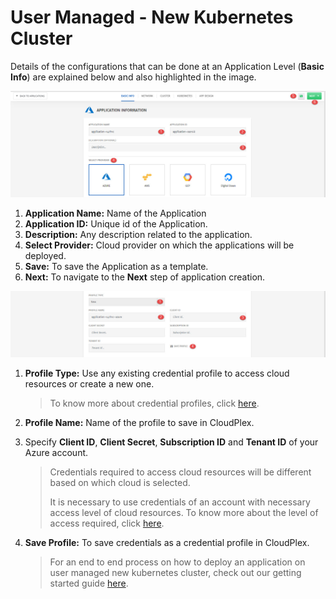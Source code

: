 # User Managed - New Kubernetes Cluster

Details of the configurations that can be done at an Application Level (**Basic Info**) are explained below and also highlighted in the image.

![1](imgs/1.jpg)

1. **Application Name:** Name of the Application
2. **Application ID:** Unique id of the Application.
3. **Description:** Any description related to the application. 
4. **Select Provider:** Cloud provider on which the applications will be deployed. 
5. **Save:** To save the Application as a template.
6. **Next:** To navigate to the **Next** step of application creation. 

![2](imgs/2.jpg)

1. **Profile Type:** Use any existing credential profile to access cloud resources or create a new one. 

   > To know more about credential profiles, click [here](/pages/user-guide/components/credentials-profile/credentials-profile).

2. **Profile Name:** Name of the profile to save in CloudPlex.

3. Specify **Client ID**, **Client Secret**, **Subscription ID** and **Tenant ID** of your Azure account. 

   > Credentials required to access cloud resources will be different based on which cloud is selected.
   >
   > It is necessary to use credentials of an account with necessary access level of cloud resources. To know more about the level of access required, click [here](/pages/user-guide/components/cloud-authorization-level/cloud-authorization-level).

4. **Save Profile:** To save credentials as a credential profile in CloudPlex.

   > For an end to end process on how to deploy an application on user managed new kubernetes cluster, check out our getting started guide [here](/pages/user-guide/getting-started/um-new-cluster/um-new-cluster).